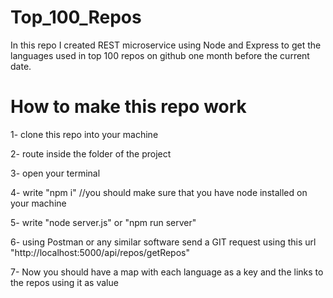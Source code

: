 # Top_100_Repos
In this repo I created REST microservice using Node and Express to get the languages used in top 100 repos on github one month before the current date.

# How to make this repo work 
1- clone this repo into your machine

2- route inside the folder of the project

3- open your terminal

4- write "npm i"                  //you should make sure that you have node installed on your machine 

5- write "node server.js"  or "npm run server"

6- using Postman or any similar software send a GIT request using this url "http://localhost:5000/api/repos/getRepos"

7- Now you should have a map with each language as a key and the links to the repos using it as value

